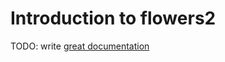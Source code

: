 # Introduction to flowers2

TODO: write [great documentation](http://jacobian.org/writing/what-to-write/)
